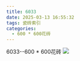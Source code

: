 ```yaml
---
title: 6033
date: 2025-03-13 16:55:32
tags: 瓷砖索引
categories:
  - 600 * 600花砖
---
```


6033--600 * 600花砖
![](/img/ceramic/600_600huazhuan/6033.jpg)